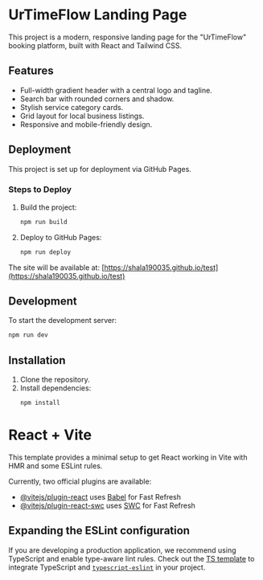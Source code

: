 # UrTimeFlow Landing Page

This project is a modern, responsive landing page for the "UrTimeFlow" booking platform, built with React and Tailwind CSS.

## Features
- Full-width gradient header with a central logo and tagline.
- Search bar with rounded corners and shadow.
- Stylish service category cards.
- Grid layout for local business listings.
- Responsive and mobile-friendly design.

## Deployment
This project is set up for deployment via GitHub Pages.

### Steps to Deploy
1. Build the project:
   ```bash
   npm run build
   ```
2. Deploy to GitHub Pages:
   ```bash
   npm run deploy
   ```

The site will be available at: [https://shala190035.github.io/test](https://shala190035.github.io/test)

## Development
To start the development server:
```bash
npm run dev
```

## Installation
1. Clone the repository.
2. Install dependencies:
   ```bash
   npm install
   ```

# React + Vite

This template provides a minimal setup to get React working in Vite with HMR and some ESLint rules.

Currently, two official plugins are available:

- [@vitejs/plugin-react](https://github.com/vitejs/vite-plugin-react/blob/main/packages/plugin-react/README.md) uses [Babel](https://babeljs.io/) for Fast Refresh
- [@vitejs/plugin-react-swc](https://github.com/vitejs/vite-plugin-react-swc) uses [SWC](https://swc.rs/) for Fast Refresh

## Expanding the ESLint configuration

If you are developing a production application, we recommend using TypeScript and enable type-aware lint rules. Check out the [TS template](https://github.com/vitejs/vite/tree/main/packages/create-vite/template-react-ts) to integrate TypeScript and [`typescript-eslint`](https://typescript-eslint.io) in your project.
